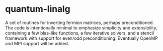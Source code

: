 # quantum-linalg
A set of routines for inverting fermion matrices, perhaps preconditioned. The code is intentionally minimal to emphasize simplicity and extensibility, containing a few blas-like functions, a few iterative solvers, and a stencil framework with support for even/odd preconditioning. Eventually OpenMP and MPI support will be added.
